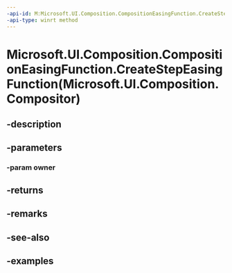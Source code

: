 ```yaml
---
-api-id: M:Microsoft.UI.Composition.CompositionEasingFunction.CreateStepEasingFunction(Microsoft.UI.Composition.Compositor)
-api-type: winrt method
---
```


# Microsoft.UI.Composition.CompositionEasingFunction.CreateStepEasingFunction(Microsoft.UI.Composition.Compositor)

<!--
public static Microsoft.UI.Composition.StepEasingFunction CreateStepEasingFunction (Microsoft.UI.Composition.Compositor owner);
-->


## -description

## -parameters

### -param owner

## -returns

## -remarks

## -see-also

## -examples



